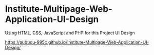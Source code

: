 # Institute-Multipage-Web-Application-UI-Design
Using HTML, CSS, JavaScript and PHP for this Project UI Design

https://pubudu-995c.github.io/Institute-Multipage-Web-Application-UI-Design/
